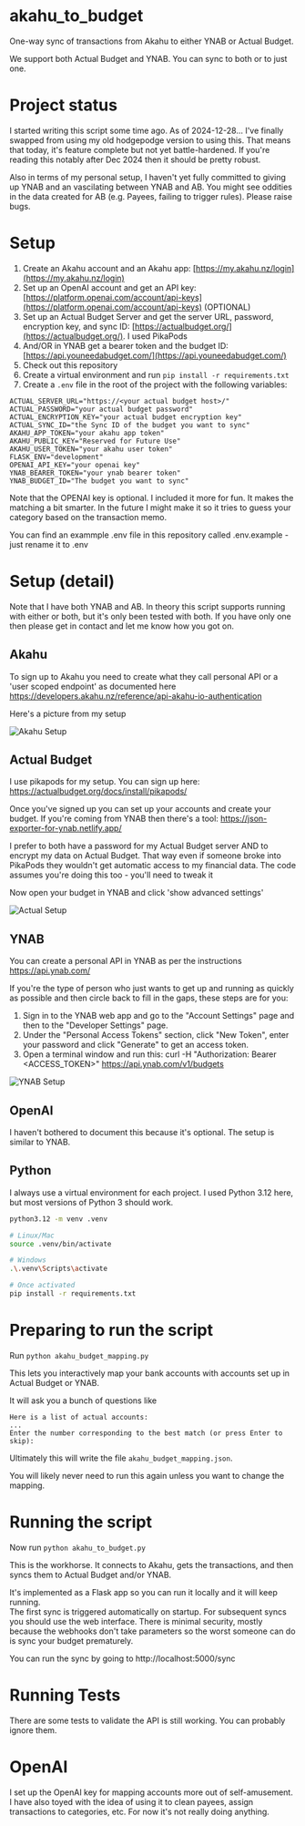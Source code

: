 # akahu_to_budget
One-way sync of transactions from Akahu to either YNAB or Actual Budget.

We support both Actual Budget and YNAB.  You can sync to both or to just one.

# Project status

I started writing this script some time ago. As of 2024-12-28... I've finally swapped from using my old hodgepodge version to using this.
That means that today, it's feature complete but not yet battle-hardened.  If you're reading this notably after Dec 2024 then it should be pretty robust.

Also in terms of my personal setup, I haven't yet fully committed to giving up YNAB and an vascilating between YNAB and AB.  You might see oddities in the data 
created for AB (e.g. Payees, failing to trigger rules).  Please raise bugs.

# Setup

1. Create an Akahu account and an Akahu app: [https://my.akahu.nz/login](https://my.akahu.nz/login)
2. Set up an OpenAI account and get an API key: [https://platform.openai.com/account/api-keys](https://platform.openai.com/account/api-keys) (OPTIONAL)
3. Set up an Actual Budget Server and get the server URL, password, encryption key, and sync ID: [https://actualbudget.org/](https://actualbudget.org/).  I used PikaPods
4. And/OR in YNAB get a bearer token and the budget ID: [https://api.youneedabudget.com/](https://api.youneedabudget.com/)
5. Check out this repository
6. Create a virtual environment and run `pip install -r requirements.txt`
7. Create a `.env` file in the root of the project with the following variables:
```
ACTUAL_SERVER_URL="https://<your actual budget host>/"
ACTUAL_PASSWORD="your actual budget password"
ACTUAL_ENCRYPTION_KEY="your actual budget encryption key"
ACTUAL_SYNC_ID="the Sync ID of the budget you want to sync"
AKAHU_APP_TOKEN="your akahu app token"
AKAHU_PUBLIC_KEY="Reserved for Future Use"
AKAHU_USER_TOKEN="your akahu user token"
FLASK_ENV="development"
OPENAI_API_KEY="your openai key"
YNAB_BEARER_TOKEN="your ynab bearer token"
YNAB_BUDGET_ID="The budget you want to sync"
```
Note that the OPENAI key is optional.  I included it more for fun.  It makes the matching a bit smarter.  In the future
I might make it so it tries to guess your category based on the transaction memo.

You can find an exammple .env file in this repository called .env.example - just rename it to .env

# Setup (detail)

Note that I have both YNAB and AB.  In theory this script supports running with either or both, but it's only been
tested with both.  If you have only one then please get in contact and let me know how you got on.

## Akahu 
To sign up to Akahu you need to create what they call personal API or a 'user scoped endpoint' as documented here
https://developers.akahu.nz/reference/api-akahu-io-authentication

Here's a picture from my setup

![Akahu Setup](documentation/akahu_setup.png)

## Actual Budget

I use pikapods for my setup.  You can sign up here: https://actualbudget.org/docs/install/pikapods/

Once you've signed up you can set up your accounts and create your budget.  If you're coming from YNAB then there's a tool: https://json-exporter-for-ynab.netlify.app/

I prefer to both have a password for my Actual Budget server AND to encrypt my data on Actual Budget.  That way even if
someone broke into PikaPods they wouldn't get automatic access to my financial data.  The code assumes you're doing this
too - you'll need to tweak it 

Now open your budget in YNAB and click 'show advanced settings'

![Actual Setup](documentation/actual_budget_settings.png)

## YNAB

You can create a personal API in YNAB as per the instructions https://api.ynab.com/

If you're the type of person who just wants to get up and running as quickly as possible and then circle back to fill in the gaps, these steps are for you:

1. Sign in to the YNAB web app and go to the "Account Settings" page and then to the "Developer Settings" page. 
2. Under the "Personal Access Tokens" section, click "New Token", enter your password and click "Generate" to get an access token.
3. Open a terminal window and run this:
curl -H "Authorization: Bearer <ACCESS_TOKEN>" https://api.ynab.com/v1/budgets

![YNAB Setup](documentation/ynab_setup.png)

## OpenAI

I haven't bothered to document this because it's optional.  The setup is similar to YNAB.

## Python

I always use a virtual environment for each project. I used Python 3.12 here, but most versions of Python 3 should work.

```bash
python3.12 -m venv .venv

# Linux/Mac
source .venv/bin/activate

# Windows
.\.venv\Scripts\activate

# Once activated
pip install -r requirements.txt
```

# Preparing to run the script

Run `python akahu_budget_mapping.py`

This lets you interactively map your bank accounts with accounts set up in Actual Budget or YNAB.

It will ask you a bunch of questions like 
```Akahu Account: DAY TO DAY (Connection: Kiwibank)
Here is a list of actual accounts:
...
Enter the number corresponding to the best match (or press Enter to skip):
```

Ultimately this will write the file `akahu_budget_mapping.json`.

You will likely never need to run this again unless you want to change the mapping.

# Running the script

Now run `python akahu_to_budget.py`

This is the workhorse.  It connects to Akahu, gets the transactions, and then syncs them to Actual Budget and/or YNAB.

It's implemented as a Flask app so you can run it locally and it will keep running.  
The first sync is triggered automatically on startup.  For subsequent syncs you should use the web interface.
There is minimal security, mostly because the webhooks don't take parameters so the worst someone can do is sync your budget prematurely.

You can run the sync by going to http://localhost:5000/sync

# Running Tests

There are some tests to validate the API is still working.  You can probably ignore them.

# OpenAI

I set up the OpenAI key for mapping accounts more out of self-amusement.  I have also toyed with the idea of using it to clean payees, assign transactions to categories, etc.
For now it's not really doing anything.